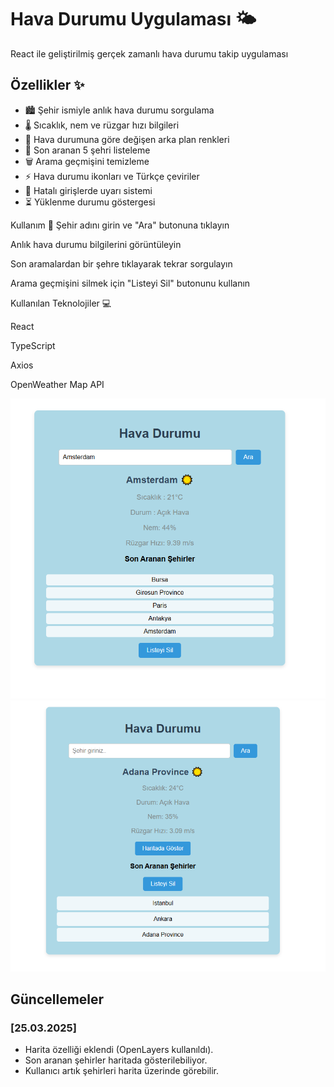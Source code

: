 # Hava Durumu Uygulaması 🌤️

React ile geliştirilmiş gerçek zamanlı hava durumu takip uygulaması

## Özellikler ✨

- 🏙️ Şehir ismiyle anlık hava durumu sorgulama
- 🌡️ Sıcaklık, nem ve rüzgar hızı bilgileri
- 🌈 Hava durumuna göre değişen arka plan renkleri
- 📍 Son aranan 5 şehri listeleme
- 🗑️ Arama geçmişini temizleme
- ⚡ Hava durumu ikonları ve Türkçe çeviriler
- 🛑 Hatalı girişlerde uyarı sistemi
- ⏳ Yüklenme durumu göstergesi

Kullanım 📖
Şehir adını girin ve "Ara" butonuna tıklayın

Anlık hava durumu bilgilerini görüntüleyin

Son aramalardan bir şehre tıklayarak tekrar sorgulayın

Arama geçmişini silmek için "Listeyi Sil" butonunu kullanın

Kullanılan Teknolojiler 💻

React

TypeScript

Axios

OpenWeather Map API

![Ekran Görüntüsü](./src/assets/screenshot.png)
![Ekran Görüntüsü2](./src/assets/ss1.png)

## Güncellemeler

### [25.03.2025]

- Harita özelliği eklendi (OpenLayers kullanıldı).
- Son aranan şehirler haritada gösterilebiliyor.
- Kullanıcı artık şehirleri harita üzerinde görebilir.
